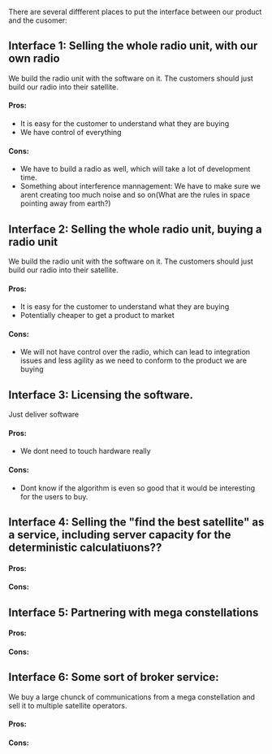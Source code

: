 There are several diffferent places to put the interface between our product and the cusomer: 

## Interface 1: Selling the whole radio unit, with our own radio
We build the radio unit with the software on it. The customers should just build our radio into their satellite. 
#### Pros: 
- It is easy for the customer to understand what they are buying  
- We have control of everything
#### Cons: 
- We have to build a radio as well, which will take a lot of development time. 
- Something about interference mannagement: We have to make sure we arent creating too much noise and so on(What are the rules in space pointing away from earth?)

## Interface 2: Selling the whole radio unit, buying a radio unit 
We build the radio unit with the software on it. The customers should just build our radio into their satellite. 
#### Pros: 
- It is easy for the customer to understand what they are buying
- Potentially cheaper to get a product to market
#### Cons: 
- We will not have control over the radio, which can lead to integration issues and less agility as we need to conform to the product we are buying



## Interface 3: Licensing the software. 
Just deliver software


#### Pros: 
- We dont need to touch hardware really

#### Cons: 
- Dont know if the algorithm is even so good that it would be interesting for the users to buy. 

## Interface 4: Selling the "find the best satellite" as a service, including server capacity for the deterministic calculatiuons??

#### Pros: 

#### Cons: 



## Interface 5: Partnering with mega constellations

#### Pros: 

#### Cons: 

## Interface 6: Some sort of broker service:
We buy a large chunck of communications from a mega constellation and sell it to multiple satellite operators. 

#### Pros: 

#### Cons: 